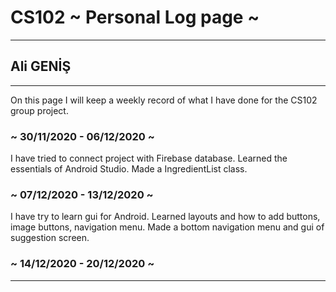 # CS102 ~ Personal Log page ~
****
## Ali GENİŞ
****
On this page I will keep a weekly record of what I have done for the CS102 group project. 
### ~ 30/11/2020 - 06/12/2020 ~
I have tried to connect project with Firebase database. Learned the essentials of Android Studio. Made a IngredientList class.

### ~ 07/12/2020 - 13/12/2020 ~
I have try to learn gui for Android. Learned layouts and how to add buttons, image buttons, navigation menu. Made a bottom navigation menu and gui of suggestion screen.

### ~ 14/12/2020 - 20/12/2020 ~

****
